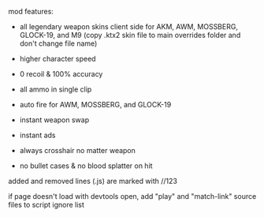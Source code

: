 mod features:

- all legendary weapon skins client side for AKM, AWM, MOSSBERG, GLOCK-19, and M9 (copy .ktx2 skin file to main overrides folder and don't change file name)

- higher character speed

- 0 recoil & 100% accuracy

- all ammo in single clip

- auto fire for AWM, MOSSBERG, and GLOCK-19

- instant weapon swap

- instant ads

- always crosshair no matter weapon

- no bullet cases & no blood splatter on hit

added and removed lines (.js) are marked with //123

if page doesn't load with devtools open, add "play" and "match-link" source files to script ignore list
